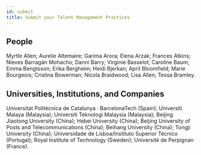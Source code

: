 ```yaml
---
id: submit
title: Submit your Talent Management Practices
---
```


## People

Myrtle Allen; 
Aurelie Altemaire;
Garima Arora;
Elena Arzak;
Frances Atkins;
Nieves Barragán Mohacho;
Danni Barry;
Virginie Basselot;
Caroline Baum;
Emma Bengtsson;
Erika Bergheim;
Heidi Bjerkan;
April Bloomfield;
Marie Bourgeois;
Cristina Bowerman;
Nicola Braidwood;
Lisa Allen;
Tessa Bramley.

## Universities, Institutions, and Companies

Universitat Politècnica de Catalunya · BarcelonaTech (Spain);
Universiti Malaya (Malaysia);
Universiti Teknologi Malaysia (Malaysia);
Beijing Jiaotong University (China);
Hebei University (China);
Beijing University of Posts and Telecommunications (China);
Beihang University (China);
Tongji University (China);
Universidade de Lisboa/Instituto Superior Técnico (Portugal);
Royal Institute of Technology (Sweden);
Université de Perpignan (France).